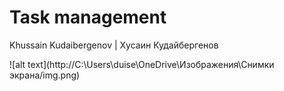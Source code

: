 # Task management

Khussain Kudaibergenov |
Хусаин Кудайбергенов

![alt text](http://C:\Users\duise\OneDrive\Изображения\Снимки экрана/img.png)
